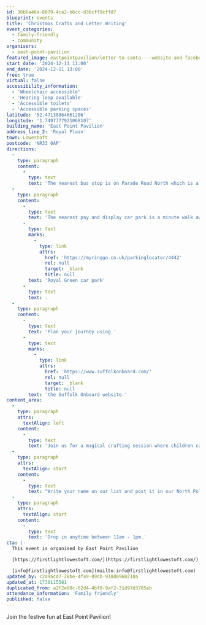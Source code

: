 ```yaml
---
id: 36b6a46a-8079-4ca2-b6cc-d36cff9cff87
blueprint: events
title: 'Christmas Crafts and Letter Writing'
event_categories:
  - family-friendly
  - community
organisers:
  - east-point-pavilion
featured_image: eastpointpavilion/letter-to-santa----website-and-facebook.png
start_date: '2024-12-11 11:00'
end_date: '2024-12-11 13:00'
free: true
virtual: false
accessibility_information:
  - 'Wheelchair accessible'
  - 'Hearing loop available'
  - 'Accessible toilets'
  - 'Accessible parking spaces'
latitude: '52.47138864661286'
longitude: '1.7497777921068107'
building_name: 'East Point Pavilion'
address_line_2: 'Royal Plain'
town: Lowestoft
postcode: 'NR33 0AP'
directions:
  -
    type: paragraph
    content:
      -
        type: text
        text: 'The nearest bus stop is on Parade Road North which is a three minute walk from East Point Pavilion. There is a selection of buses which connect us to the town centre for example, No X2, X22 and 109.'
  -
    type: paragraph
    content:
      -
        type: text
        text: 'The nearest pay and display car park is a minute walk away at '
      -
        type: text
        marks:
          -
            type: link
            attrs:
              href: 'https://myringgo.co.uk/parkinglocator/4442'
              rel: null
              target: _blank
              title: null
        text: 'Royal Green car park'
      -
        type: text
        text: .
  -
    type: paragraph
    content:
      -
        type: text
        text: 'Plan your journey using '
      -
        type: text
        marks:
          -
            type: link
            attrs:
              href: 'https://www.suffolkonboard.com/'
              rel: null
              target: _blank
              title: null
        text: 'the Suffolk Onboard website.'
content_area:
  -
    type: paragraph
    attrs:
      textAlign: left
    content:
      -
        type: text
        text: 'Join us for a magical crafting session where children can decorate a beautiful Christmas card to take home and are invited to write and post their own letter to Father Christmas.'
  -
    type: paragraph
    attrs:
      textAlign: start
    content:
      -
        type: text
        text: "Write your name on our list and post it in our North Pole Express mailbox and return next week to receive your reply (between 11am-1pm on Saturday 14th\_December)."
  -
    type: paragraph
    attrs:
      textAlign: start
    content:
      -
        type: text
        text: 'Drop in anytime between 11am - 1pm.'
cta: |-
  This event is organised by East Point Pavilion

  [https://firstlightlowestoft.com/](https://firstlightlowestoft.com/)

  [info@firstlightlowestoft.com](mailto:info@firstlightlowestoft.com)
updated_by: c2a9acd7-26be-4f49-89cb-918d0960210a
updated_at: 1730115581
duplicated_from: a2f2e60c-62d4-4bf8-9af2-31d97d3785ab
attendance_information: 'Family friendly'
published: false
---
```

Join the festive fun at East Point Pavilion!